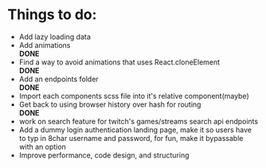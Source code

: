 <h1>Things to do:</h1>

<ul>
<li>Add lazy loading data</li>
<li>Add animations</li> <b>DONE</b>
<li>Find a way to avoid animations that uses React.cloneElement</li> <b>DONE</b>
<li>Add an endpoints folder</li> <b>DONE</b>
<li>Import each components scss file into it's relative component(maybe)</li>
<li>Get back to using browser history over hash for routing</li> <b>DONE</b>
<li>work on search feature for twitch's games/streams search api endpoints</li>
<li>Add a dummy login authentication landing page, make it so users have to typ in 8char username and password, for fun, make it bypassable with an option</li>
<li>Improve performance, code design, and structuring</li>
</ul>
